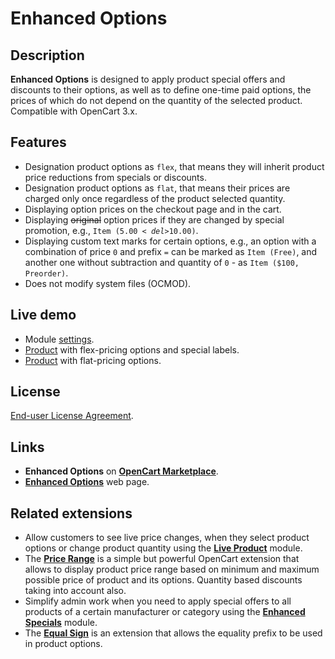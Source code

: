 # Enhanced Options

## Description
**Enhanced Options** is designed to apply product special offers and discounts to their options, as well as to define one-time paid options, the prices of which do not depend on the quantity of the selected product.  
Compatible with OpenCart 3.x.

## Features
* Designation product options as `flex`, that means they will inherit product price reductions from specials or discounts.
* Designation product options as `flat`, that means their prices are charged only once regardless of the product selected quantity.
* Displaying option prices on the checkout page and in the cart.
* Displaying ~~original~~ option prices if they are changed by special promotion, e.g., <code>Item ($5.00 <del>$10.00</del>)</code>.
* Displaying custom text marks for certain options, e.g., an option with a combination of price `0` and prefix `=` can be marked as `Item (Free)`, and another one without subtraction and quantity of `0` - as `Item ($100, Preorder)`.
* Does not modify system files (OCMOD).

## Live demo
* Module [settings](https://demo.ocmod.space/a/admin/index.php?route=extension/module/enhanced_options).
* [Product](https://demo.ocmod.space/a/apple-cinema) with flex-pricing options and special labels.
* [Product](https://demo.ocmod.space/a/canon-eos-5d]) with flat-pricing options.

## License
[End-user License Agreement](https://raw.githubusercontent.com/ocmod-space/ocmod-enhanced-options/main/EULA.txt).

## Links
* **Enhanced Options** on [**OpenCart Marketplace**](https://www.opencart.com/index.php?route=marketplace/extension/info&extension_id=40391).
* [**Enhanced Options**](https://www.ocmod.space/enhanced-options) web page.

## Related extensions
* Allow customers to see live price changes, when they select product options or change product quantity using the [**Live Product**](https://www.opencart.com/index.php?route=marketplace/extension/info&extension_id=36005) module.
* The [**Price Range**](https://www.opencart.com/index.php?route=marketplace/extension/info&extension_id=38331) is a simple but powerful OpenCart extension that allows to display product price range based on minimum and maximum possible price of product and its options. Quantity based discounts taking into account also.
* Simplify admin work when you need to apply special offers to all products of a certain manufacturer or category using the [**Enhanced Specials**](https://www.opencart.com/index.php?route=marketplace/extension/info&extension_id=43136) module.
* The [**Equal Sign**](https://www.opencart.com/index.php?route=marketplace/extension/info&extension_id=34383) is an extension that allows the equality prefix to be used in product options.
